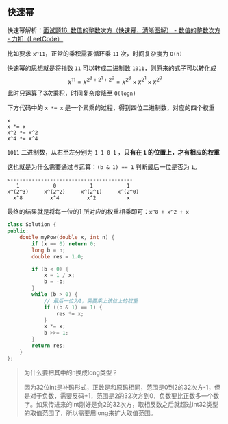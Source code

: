 ## 快速幂

快速幂解析：[面试题16. 数值的整数次方（快速幂，清晰图解） - 数值的整数次方 - 力扣（LeetCode）](https://leetcode.cn/problems/shu-zhi-de-zheng-shu-ci-fang-lcof/solution/mian-shi-ti-16-shu-zhi-de-zheng-shu-ci-fang-kuai-s/)

比如要求 `x^11`，正常的乘积需要循环乘 `11` 次，时间复杂度为 `O(n)`

快速幂的思想就是将指数 `11` 可以转成二进制数 `1011`，则原来的式子可以转化成
$$
x^{11} = x^{2^{3} + 2^{1} + 2^{0}} = x^{2^{3}} \times x^{2^{1}} \times x^{2^{0}}
$$
此时只运算了3次乘积，时间复杂度降至 `O(logn)`

下方代码中的 `x *= x` 是一个累乘的过程，得到四位二进制数，对应的四个权重

```
x
x *= x
x^2 *= x^2
x^4 *= x^4
```

`1011` 二进制数，从右至左分别为 `1 1 0 1` ，**只有在 `1` 的位置上，才有相应的权重**

这也就是为什么需要通过与运算：`(b & 1) == 1` 判断最后一位是否为 `1`。

```
<----------------------------------------
   1	       0		   1		   1
x^(2^3) 	x^(2^2) 	x^(2^1) 	x^(2^0)
  x^8 	 	  x^4         x^2          x
```

最终的结果就是将每一位的1 所对应的权重相乘即可：`x^8 + x^2 + x`

```cpp
class Solution {
public:
    double myPow(double x, int n) {
        if (x == 0) return 0;
        long b = n;
        double res = 1.0;

        if (b < 0) {
            x = 1 / x;
            b = -b;
        }
        while (b > 0) {
            // 最后一位为1，需要乘上该位上的权重
            if ((b & 1) == 1) {
                res *= x;
            }
            x *= x;
            b >>= 1;
        }
        return res;
    }
};
```

> 为什么要把其中的n换成long类型？
>
> 因为32位int是补码形式，正数是和原码相同，范围是0到2的32次方-1，但是对于负数，需要反码+1，范围是2的32次方到0，负数要比正数多一个数字。如果传进来的int刚好是负2的32次方，取相反数之后就超过int32类型的取值范围了，所以需要用long来扩大取值范围。
